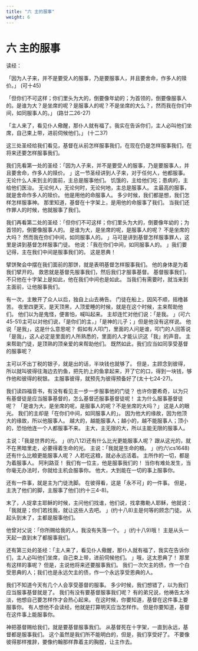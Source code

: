 ```yaml
---
title: "六 主的服事"
weight: 6
---
```


# 六 主的服事


读经：

「因为人子来，并不是要受人的服事，乃是要服事人，并且要舍命，作多人的赎价。」
(可十45)

「但你们不可这样；你们里头为大的，倒要像年幼的；为首领的，倒要像服事人的。是谁为大？是坐席的呢？是服事人的呢？不是坐席的大么？，然而我在你们中间，如同服事人的。」
(路廿二26-27)

「主人来了，看见仆人儆醒，那仆人就有福了。我实在告诉你们，主人必叫他们坐席，自己束上带，进前伺候他们。」
(十二37)

这三处圣经给我们看见，基督在从前怎样服事我们，在现在仍是怎样服事我们，在将来还要怎样服事我们。

我们先看第一处的圣经：「因为人子来，并不是要受人的服事，乃是要服事人，并且要舍命，作多人的赎价。
」这一节圣经讲到人子来，对于任何人，他都服事。
无论什么人来到主的面前，主总是服事他们。
饥饿的，主给他们吃；患病的，主给他们医治。
无论何人，无论何时，无论何地，主总是服事人。
主最高的服事，就是舍命作多人的赎价。
他是用他的命服事人。
多少时候，我们都是想，我们怎样怎样服事神。
那里知道，基督在十字架上，是用他的命服事了我们。
当我们还作罪人的时候，他就服事了我们。

我们再看第二处的圣经：「但你们不可这样；你们里头为大的，倒要像年幼的；为首领的，倒要像服事人的。
是谁为大，是坐席的呢，是服事人的呢？
不是坐席的大吗？
然而我在你们中间，如同服事人的。
」马可是讲到基督怎样服事罪人，这里是讲到基督怎样服事门徒。
他说：「我在你们中间，如同服事人的。
」我们要记得，主在我们中间是服事我们的。
这是恩典！

擘饼聚会中摆在我们面前的那饼，就是表明基督怎样服事我们。
他的身体是为着我们擘开的。
救恩就是基督先服事我们，然后我们才服事基督。
基督服事我们，不只他在十字架上是如此，他在我们中间也是如此。
当我们有需要时，就当来到主面前，让他服事我们。

有一次，主散开了众人以后，独自上山去祷告。
门徒在船上，因风不顺，摇橹甚苦。
夜里四更天，是天顶黑，人顶爱睡的时候，就是在这个时候，主来帮助他们。
他们以为是鬼怪，便害怕，喊叫起来。
主却连忙对他们说：「是我。
」(可六45-51)主可以对他们说，「是你们的主，」「是神的儿子；」但是他没有这样说。
他说「是我」，这是什么意思呢？
假如有人叩门，里面的人问是谁，叩门的人回答说「是我」，这人必定是里面的人所熟悉的，里面的人才能认识这「我」的声音。
主来帮助门徒，是顶熟的顶亲爱的来帮助他们。
既然如此，我们应当如同享受基督的服事呢？

主可以不出丁税的银子，就是出的话，半块钱也就够了。
但是，主顾念到彼得，所以就叫彼得往海边去钓鱼，把先钓上的鱼拿起来，开了它的口，得到一块钱，够作他和彼得的税银。
主服事彼得，就预先为彼得预备好了(太十七24-27)。

我们读四福音书，有没有看见主一步一步服事他的门徒？
也许你要希奇，以为只有基督徒是应当服事基督的，怎么基督还服事基督徒呢！
主为什么服事基督徒呢？
「是谁为大，是坐席的呢，是服事人的呢？不是坐席的大吗？」
这是人的眼光。
我们的主却是「在你们中间，如同服事人的」。
因为他大的缘故，因为他顶大的缘故，所以他服事人。
越大的，越能服事人；越小的，越不能服事人；顶小的，恐怕他连一个人都服事不来。
主大，主无限的大，所以主能无限的服事人。

主说：「我是世界的光。
」(约八12)还有什么比光更能服事人呢？
跟从这光的，就不在黑暗里走，必要得着生命的光。
主说：「我就是生命的粮。
」(约六\cs1648)还有什么比粮更能服事人呢？
人若吃这粮，就必永远活着。
主所作的一切，都是为着服事人。
阿利路亚！
我们有一位主，他是服事我们的！
当你有难处发生，当你毫无办法时，你就给主机会服事你。
他大，大到能在一切的事上服事你。

还有一件事，就是主为门徒洗脚。
在彼得看，这是「永不可」的一件事。
但是，主洗了他们的脚，主服事了他们(约十三4-8)。

末了，人捉拿主耶稣的时候，主问他们找谁，他们说，找拿撒勒人耶稣，他就说：「我就是；你们若找我，就让这些人去吧。
」(约十八8)主是何等的顾念门徒。
从起头到末了，主都是服事他们。

他曾对父说：「你所赐给我的人，我没有失落一个。
」(约十八9)哦！
主是从头一天起一直到末了都服事我们。

还有第三处的圣经：「主人来了，看见仆人儆醒，那仆人就有福了，我实在告诉你们，主人必叫他们坐席，自己束上带，进前伺候他们。
」哦，这太恩典了！
那里有这样的事呢？
但是，主说他将来还要服事我们。
我们一次欠主的债，作一个白受恩典的人；我们也是永远欠主的债，作一个永远享受恩典的人。

我们不知道今天有几个人会享受基督的服事。
多少时候，我们想错了，以为我们应当服事基督就是了。
我们有没有要基督服事我们呢？
有的弟兄说，他祷告太冷淡，他想自己要怎样作才会热心起来。
在这时候，你要知道，基督在这件事上要服事你。
有人想他不会读经，他就是打算明天应当怎样作。
但是你要知道，基督在这件事上能服事你。

神把基督赐给我们，就是要基督服事我们。
从基督死在十字架，一直到永远，基督都是服事我们。
这个虽然是我们所不能明白的，但是，我们享受好了。
不要像彼得那样推辞，要像约翰那样靠着主的胸膛，让主作去。
